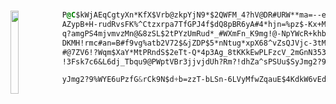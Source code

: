 #

  [<img src="./eddie.gif" align="left" height="133" width="15.8%">](https://www.youtube.com/watch?v=0O2aH4XLbto)
  <img align="left" src="" width="0" />
  
```css
P@C$kWjAEqCgtyXn*KfX$Vrb@zkpYjN9*$2QWFM_4?hV@DR#URW**ma=--eE&^8$^Qh##W&H!$x@B28PPysJccV8!YxW
AZypB+H-rudRvsFK%^Ctzxrpa7TfGPJ4f$dQ8pBR6yA#4*hjn=%pz$-Kx+MwCbX2u&GcXwB2SpV4xy7Jeb^$7X+w!_EQ
q?amgPS4mjvmvzMn@&8zSL$2tPYzUmRud*_#WXmFn_K9mg!@-NpYWcR+khbVT7RrWfRvQ^&CxqAy3CNT?tN*rYZzds-b
DKMH!rmc#an=B#f9vg%atb2V72$&jZDP$5*nNtug*xpX68^vZsQJVjc-3tMT?bVwaSYUw2V&DKp6PDNm@zV+fj?4F$@z
#@7ZV6!?Wqm$XaY*MtPRndS$2eTt-Q*4p3Ag_8tKKkEwPLFzcV_2mGnN353r9^uFcRgQzVhmmBqQGxFhjA+t#GW6q!$?
!3Fsk7c6&L6dj_Tbqu9@PWptVBr3jjvjdUh?Rm?!dhZa^sPSUu$SyJmg2?9%WYE6uPzfG&rCk9N$d+b=zzT-bLSn-6LV
```

```css
yJmg2?9%WYE6uPzfG&rCk9N$d+b=zzT-bLSn-6LVyMfwZqauE$4KdkW6vEdmyRJH5GEwex*XKvY111111111111111111
```
